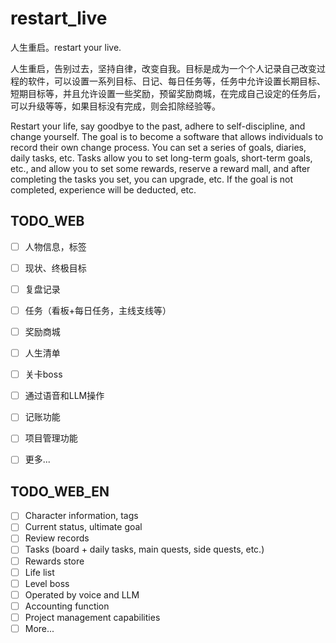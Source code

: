 # restart_live
人生重启。restart your live.

人生重启，告别过去，坚持自律，改变自我。目标是成为一个个人记录自己改变过程的软件，可以设置一系列目标、日记、每日任务等，任务中允许设置长期目标、短期目标等，并且允许设置一些奖励，预留奖励商城，在完成自己设定的任务后，可以升级等等，如果目标没有完成，则会扣除经验等。

Restart your life, say goodbye to the past, adhere to self-discipline, and change yourself. The goal is to become a software that allows individuals to record their own change process. You can set a series of goals, diaries, daily tasks, etc. Tasks allow you to set long-term goals, short-term goals, etc., and allow you to set some rewards, reserve a reward mall, and after completing the tasks you set, you can upgrade, etc. If the goal is not completed, experience will be deducted, etc.

## TODO_WEB

- [ ] 人物信息，标签
- [ ] 现状、终极目标
- [ ] 复盘记录
- [ ] 任务（看板+每日任务，主线支线等）

- [ ] 奖励商城
- [ ] 人生清单
- [ ] 关卡boss
- [ ] 通过语音和LLM操作
- [ ] 记账功能
- [ ] 项目管理功能
- [ ] 更多...

## TODO_WEB_EN

- [ ] Character information, tags
- [ ] Current status, ultimate goal
- [ ] Review records
- [ ] Tasks (board + daily tasks, main quests, side quests, etc.)
- [ ] Rewards store
- [ ] Life list
- [ ] Level boss
- [ ] Operated by voice and LLM
- [ ] Accounting function
- [ ] Project management capabilities
- [ ] More...